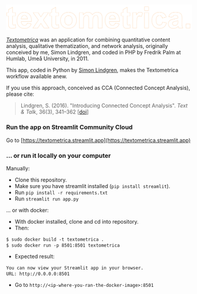 ![textometrica](logo.png)

[*Textometrica*](https://web.archive.org/web/20120201063603/http://textometrica.humlab.umu.se/) was an application for combining quantitative content analysis, qualitative thematization, and network analysis, originally conceived by me, Simon Lindgren, and coded in PHP by Fredrik Palm at Humlab, Umeå University, in 2011.

This app, coded in Python by [Simon Lindgren](https://github.com/simonlindgren), makes the Textometrica workflow available anew. 

If you use this approach, conceived as CCA (Connected Concept Analysis), please cite:

> Lindgren, S. (2016). \"Introducing Connected Concept Analysis\". *Text & Talk*, 36(3), 341–362 [[doi](https://doi.org/10.1515/text-2016-0016)]


### Run the app on Streamlit Community Cloud

Go to [https://textometrica.streamlit.app](https://textometrica.streamlit.app)


### ... or run it locally on your computer

Manually:

- Clone this repository.
- Make sure you have streamlit installed (`pip install streamlit`).
- Run `pip install -r requirements.txt`
- Run `streamlit run app.py`



... or with docker:

- With docker installed, clone and cd into repository.
- Then:
```
$ sudo docker build -t textometrica .
$ sudo docker run -p 8501:8501 textometrica
```
- Expected result:
```
You can now view your Streamlit app in your browser.
URL: http://0.0.0.0:8501
```
- Go to `http://<ip-where-you-ran-the-docker-image>:8501`
